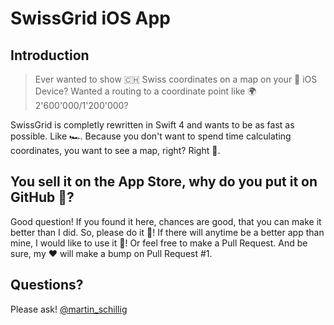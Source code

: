 # SwissGrid iOS App

## Introduction

> Ever wanted to show 🇨🇭 Swiss coordinates on a map on your 📱 iOS Device? Wanted a routing to a coordinate point like 🌍 2'600'000/1'200'000?

SwissGrid is completly rewritten in Swift 4 and wants to be as fast as possible. Like 🏎️. Because you don't want to spend time calculating coordinates, you want to see a map, right? Right 👻.

## You sell it on the App Store, why do you put it on GitHub 🤔?
Good question! If you found it here, chances are good, that you can make it better than I did. So, please do it 👏! If there will anytime be a better app than mine, I would like to use it 🤗! Or feel free to make a Pull Request. And be sure, my ❤️ will make a bump on Pull Request #1.

## Questions?

Please ask! [@martin_schillig](https://twitter.com/@martin_schillig)
